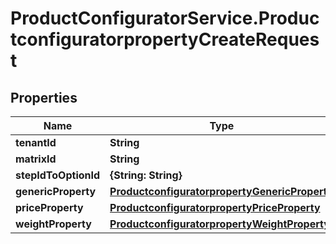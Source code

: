 # ProductConfiguratorService.ProductconfiguratorpropertyCreateRequest

## Properties

Name | Type | Description | Notes
------------ | ------------- | ------------- | -------------
**tenantId** | **String** |  | [optional] 
**matrixId** | **String** |  | [optional] 
**stepIdToOptionId** | **{String: String}** |  | [optional] 
**genericProperty** | [**ProductconfiguratorpropertyGenericProperty**](ProductconfiguratorpropertyGenericProperty.md) |  | [optional] 
**priceProperty** | [**ProductconfiguratorpropertyPriceProperty**](ProductconfiguratorpropertyPriceProperty.md) |  | [optional] 
**weightProperty** | [**ProductconfiguratorpropertyWeightProperty**](ProductconfiguratorpropertyWeightProperty.md) |  | [optional] 


